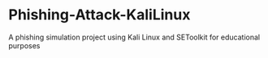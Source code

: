# Phishing-Attack-KaliLinux
A phishing simulation project  using Kali Linux and SEToolkit for educational purposes
